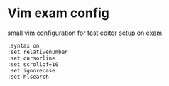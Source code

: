 # Vim exam config
small vim configuration for fast editor setup on exam
```
:syntax on
:set relativenumber
:set cursorline
:set scrollof=10
:set ignorecase
:set hlsearch
```
